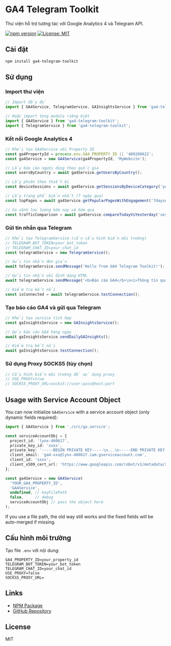 # GA4 Telegram Toolkit

Thư viện hỗ trợ tương tác với Google Analytics 4 và Telegram API.

[![npm version](https://img.shields.io/npm/v/ga4-telegram-toolkit.svg)](https://www.npmjs.com/package/ga4-telegram-toolkit)
[![License: MIT](https://img.shields.io/badge/License-MIT-yellow.svg)](https://opensource.org/licenses/MIT)

## Cài đặt

```bash
npm install ga4-telegram-toolkit
```

## Sử dụng

### Import thư viện

```typescript
// Import đầy đủ
import { GA4Service, TelegramService, GAInsightsService } from 'ga4-telegram-toolkit';

// Hoặc import từng module riêng biệt
import { GA4Service } from 'ga4-telegram-toolkit';
import { TelegramService } from 'ga4-telegram-toolkit';
```

### Kết nối Google Analytics 4

```typescript
// Khởi tạo GA4Service với Property ID
const ga4PropertyId = process.env.GA4_PROPERTY_ID || '489280622';
const ga4Service = new GA4Service(ga4PropertyId, 'MyWebsite');

// Lấy báo cáo người dùng theo quốc gia
const usersByCountry = await ga4Service.getUsersByCountry();

// Lấy phiên theo thiết bị
const deviceSessions = await ga4Service.getSessionsByDeviceCategory('yesterday', 'yesterday');

// Lấy trang phổ biến nhất (7 ngày qua)
const topPages = await ga4Service.getPopularPagesWithEngagement('7daysAgo', 'yesterday', 5);

// So sánh lưu lượng hôm nay và hôm qua
const trafficComparison = await ga4Service.compareTodayVsYesterday('sessions');
```

### Gửi tin nhắn qua Telegram

```typescript
// Khởi tạo TelegramService (cần cấu hình biến môi trường)
// TELEGRAM_BOT_TOKEN=your_bot_token
// TELEGRAM_CHAT_ID=your_chat_id
const telegramService = new TelegramService();

// Gửi tin nhắn đơn giản
await telegramService.sendMessage('Hello from GA4 Telegram Toolkit!');

// Gửi tin nhắn với định dạng HTML
await telegramService.sendMessage('<b>Báo cáo GA4</b>\n<i>Thông tin quan trọng</i>', 'HTML');

// Kiểm tra kết nối
const isConnected = await telegramService.testConnection();
```

### Tạo báo cáo GA4 và gửi qua Telegram

```typescript
// Khởi tạo service tích hợp
const gaInsightsService = new GAInsightsService();

// Gửi báo cáo GA4 hàng ngày
await gaInsightsService.sendDailyGAInsights();

// Kiểm tra kết nối
await gaInsightsService.testConnection();
```

### Sử dụng Proxy SOCKS5 (tùy chọn)

```typescript
// Cấu hình biến môi trường để sử dụng proxy
// USE_PROXY=true
// SOCKS5_PROXY_URL=socks5://user:pass@host:port
```

## Usage with Service Account Object

You can now initialize `GA4Service` with a service account object (only dynamic fields required):

```ts
import { GA4Service } from './src/ga.service';

const serviceAccountObj = {
  project_id: 'lynx-460617',
  private_key_id: 'xxxx',
  private_key: '-----BEGIN PRIVATE KEY-----\n...\n-----END PRIVATE KEY-----\n',
  client_email: 'ga4-xxx@lynx-460617.iam.gserviceaccount.com',
  client_id: 'xxxx',
  client_x509_cert_url: 'https://www.googleapis.com/robot/v1/metadata/x509/ga4-xxx%40lynx-460617.iam.gserviceaccount.com'
};

const ga4Service = new GA4Service(
  'YOUR_GA4_PROPERTY_ID',
  'GA4Service',
  undefined, // keyFilePath
  false,     // debug
  serviceAccountObj // pass the object here
);
```

If you use a file path, the old way still works and the fixed fields will be auto-merged if missing.

## Cấu hình môi trường

Tạo file `.env` với nội dung:

```
GA4_PROPERTY_ID=your_property_id
TELEGRAM_BOT_TOKEN=your_bot_token
TELEGRAM_CHAT_ID=your_chat_id
USE_PROXY=false
SOCKS5_PROXY_URL=
```

## Links

- [NPM Package](https://www.npmjs.com/package/ga4-telegram-toolkit)
- [GitHub Repository](https://github.com/nierdna/ga4-telegram-toolkit)

## License

MIT 